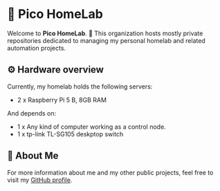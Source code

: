 # 🧪 Pico HomeLab

Welcome to **Pico HomeLab**. 👋
This organization hosts mostly private repositories dedicated to managing my personal homelab and related automation projects.

## ⚙️ Hardware overview

Currently, my homelab holds the following servers:
- 2 x Raspberry Pi 5 B, 8GB RAM

And depends on:
- 1 x Any kind of computer working as a control node.
- 1 x tp-link TL-SG105 deskptop switch

## 🪪 About Me

For more information about me and my other public projects, feel free to visit my [GitHub profile](https://github.com/PliegerNicolas).
